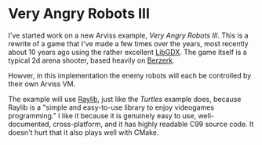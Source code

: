 # Very Angry Robots III

I've started work on a new Arviss example, *Very Angry Robots III*. This is a rewrite of a game that I've made a few times over the years, most recently about 10 years ago using the rather excellent [LibGDX](https://github.com/libgdx/libgdx-demo-very-angry-robots). The game itself is a typical 2d arena shooter, based heavily on [Berzerk](https://en.wikipedia.org/wiki/Berzerk_(video_game)).

Howver, in this implementation the enemy robots will each be controlled by their own Arviss VM.

The example will use [Raylib](https://www.raylib.com/), just like the *Turtles* example does, because Raylib is a "simple and easy-to-use library to enjoy videogames programming." I like it because it is genuinely easy to use, well-documented, cross-platform, and it has highly readable C99 source code. It doesn't hurt that it also plays well with CMake.
